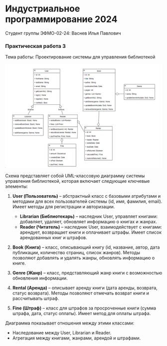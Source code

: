# Индустриальное программирование 2024

Студент группы ЭФМО-02-24: Васнев Илья Павлович

### Практическая работа 3
Тема работы: Проектирование системы для управления библиотекой


![class_diagram.png](class_diagram.png)

Схема представляет собой UML-классовую диаграмму системы управления библиотекой, которая включает следующие ключевые элементы:

1. **User (Пользователь)** – абстрактный класс с базовыми атрибутами и методами для всех пользователей системы (id, имя, фамилия, email). Имеет методы для регистрации и авторизации.
   - **Librarian (Библиотекарь)** – наследник User, управляет книгами: добавляет, удаляет, обновляет информацию о книгах и жанрах.
   - **Reader (Читатель)** – наследник User, взаимодействует с книгами: арендует, возвращает книги и оплачивает штрафы. Имеет список арендованных книг и штрафов.

2. **Book (Книга)** – класс, описывающий книгу (id, название, автор, дата публикации, количество страниц, список жанров). Методы позволяют добавлять и удалять жанры, обновлять информацию о книге.

3. **Genre (Жанр)** – класс, представляющий жанр книги с возможностью обновления информации.

4. **Rental (Аренда)** – описывает аренду книги (дата аренды, возврата, статус возврата). Методы позволяют отмечать возврат книги и рассчитывать штраф.

5. **Fine (Штраф)** – класс для штрафов за просроченные книги (сумма штрафа, дата, статус оплаты). Имеет метод для оплаты штрафа.

Диаграмма показывает отношения между этими классами:
- Наследование между User, Librarian и Reader.
- Агрегация между книгами, жанрами, арендой и штрафами.



